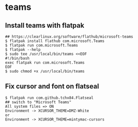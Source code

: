 teams
=====

## Install teams with flatpak

    ## https://clearlinux.org/software/flathub/microsoft-teams
    $ flatpak install flathub com.microsoft.Teams
    $ flatpak run com.microsoft.Teams
    $ flatpak --help
    $ sudo tee /usr/local/bin/teams <<EOF
    #!/bin/bash
    exec flatpak run com.microsoft.Teams
    EOF
    $ sudo chmod +x /usr/local/bin/teams

## Fix cursor and font on flatseal

    $ flatpak run com.github.tchx84.Flatseal
    ## switch to "Microsoft Teams"
    All system files => ON
    Environment -> XCURSOR_THEME=DMZ-White
    or
    Environment -> XCURSOR_THEME=mintymac-cursors
